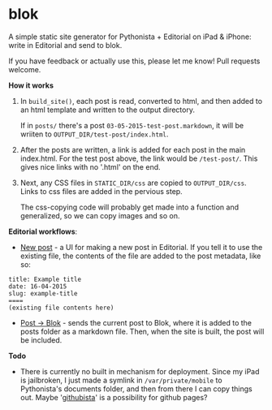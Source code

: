 # blok
A simple static site generator for Pythonista + Editorial on iPad & iPhone: write in Editorial and send to blok.

If you have feedback or actually use this, please let me know! Pull requests welcome.

**How it works**

1. In `build_site()`, each post is read, converted to html, and then added to an html template and written to the output directory.

    If in `posts/` there's a post `03-05-2015-test-post.markdown`, it will be wriiten to `OUTPUT_DIR/test-post/index.html`.

2. After the posts are written, a link is added for each post in the main index.html. For the test post above, the link would be `/test-post/`. This gives nice links with no '.html' on the end.

3. Next, any CSS files in `STATIC_DIR/css` are copied to `OUTPUT_DIR/css`. Links to css files are added in the pervious step.

    The css-copying code will probably get made into a function and generalized, so we can copy images and so on.

**Editorial workflows**:
* [New post](http://www.editorial-workflows.com/workflow/5812790350577664/oa40mJqmRxY) - a UI for making a new post in Editorial. If you tell it to use the existing file, the contents of the file are added to the post metadata, like so:
```
title: Example title
date: 16-04-2015
slug: example-title
====
(existing file contents here)
```

* [Post -> Blok](http://www.editorial-workflows.com/workflow/5900215483629568/b1X0ckOwSCY) - sends the current post to Blok, where it is added to the posts folder as a markdown file. Then, when the site is built, the post will be included.

**Todo**
- There is currently no built in mechanism for deployment. Since my iPad is jailbroken, I just made a symlink in `/var/private/mobile` to Pythonista's documents folder, and then from there I can copy things out. Maybe '[githubista](https://github.com/mmurdoch/githubista)' is a possibility for github pages?
